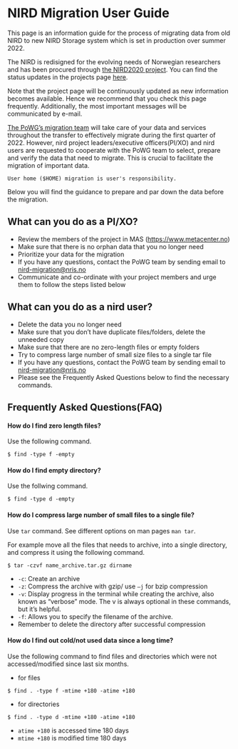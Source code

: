 
# NIRD Migration User Guide    

This page is an information guide for the process of migrating data 
from old NIRD to new NIRD Storage system which is set in production
over summer 2022. 

The NIRD is redisigned for the evolving needs of Norwegian researchers 
and has been procured through 
[the NIRD2020 project](https://www.sigma2.no/procurement-project-nird2020).
 You can find the status updates in the projects page 
[here](https://www.sigma2.no/procurement-project-nird2020).

Note that the project page will be continuously updated as new information 
becomes available. Hence we recommend that you check this page frequently.
Additionally, the most important messages will be communicated by e-mail.

[The PoWG’s migration team](https://www.sigma2.no/be-ready-migrate) will 
take care of your data and services throughout the transfer to effectively 
migrate during the first quarter of 2022. However, nird project leaders/executive 
officers(PI/XO) and nird users are requested to cooperate with the PoWG team to select,
 prepare and verify the data that need to migrate.  This is crucial to facilitate 
the migration of important data.

```{note}
User home ($HOME) migration is user's responsibility.

```
Below you will find the guidance to prepare and par down the data before
the migration. 


## What can you do as a PI/XO?

  - Review the members of the project in MAS (https://www.metacenter.no)
  - Make sure that there is no orphan data that you no longer need
  - Prioritize your data for the migration
  - If you have any questions, contact the PoWG team by sending 
email to nird-migration@nris.no
  - Communicate and co-ordinate with your project members and urge them to follow the
 steps listed below

## What can you do as a nird user?

  - Delete the data you no longer need 
  - Make sure that you don’t have duplicate files/folders, delete the unneeded copy    
  - Make sure that there are no zero-length files or empty folders  
  - Try to compress large number of small size files to a single tar file
  - If you have any questions, contact the PoWG team by sending 
email to nird-migration@nris.no 
  - Please see the Frequently Asked Questions below to find the necessary commands. 
  
## Frequently Asked Questions(FAQ)

#### How do I find zero length files?

 Use the following command.

```console
$ find -type f -empty
```
 
#### How do I find empty directory?

 Use the follwing command.
```console
$ find -type d -empty
```   

#### How do I compress large number of small files to a single file?

Use `tar` command. See different options on man pages `man tar`.

For example move all the files that needs to archive, into a single directory,
 and compress it using 
the following command.

```console
$ tar -czvf name_archive.tar.gz dirname
```
  - `-c`: Create an archive
  - `-z`: Compress the archive with gzip/ use `–j` for bzip compression
  - `-v`: Display progress in the terminal while creating the archive,
 also known as “verbose” mode. The v is always optional in these commands, but it’s helpful.
  - `-f`: Allows you to specify the filename of the archive.
  - Remember to delete the directory after successful compression

#### How do I find out cold/not used data since a long time?

  Use the following command to find files and directories which were not accessed/modified since last six months.

- for files

```console
$ find . -type f -mtime +180 -atime +180
```         
- for directories 
```console
$ find . -type d -mtime +180 -atime +180
```  
 - `atime +180` is accessed time 180 days
 - `mtime +180` is modified time 180 days 
